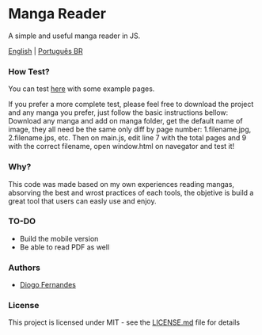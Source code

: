 # Manga Reader
A simple and useful manga reader in JS.

[English](https://github.com/dfop02/manga-reader/README.md) | [Português BR](https://github.com/dfop02/manga-reader/README.pt-BR.md)

### How Test?

You can test [here](https://dfop02.github.io/manga-reader/window.html) with some example pages.

If you prefer a more complete test, please feel free to download the project and any manga you prefer, just follow the basic instructions bellow:
Download any manga and add on manga folder, get the default name of image, they all need be the same only diff by page number: 1.filename.jpg, 2.filename.jps, etc.
Then on main.js, edit line 7 with the total pages and 9 with the correct filename, open window.html on navegator and test it!

### Why?

This code was made based on my own experiences reading mangas, absorving the best and wrost practices of each tools, the objetive is build a great tool that users can easly use and enjoy.

### TO-DO

- Build the mobile version
- Be able to read PDF as well

### Authors

* [Diogo Fernandes](https://github.com/dfop02)

### License

This project is licensed under MIT - see the [LICENSE.md](LICENSE.md) file for details
